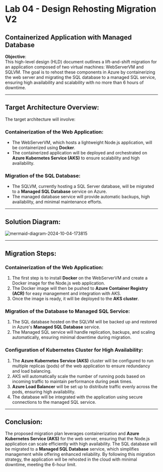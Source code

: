 # Lab 04 - Design Rehosting Migration V2

## Containerized Application with Managed Database

**Objective**:  
This high-level design (HLD) document outlines a lift-and-shift migration for an application composed of two virtual machines: WebServerVM and SQLVM. The goal is to rehost these components in Azure by containerizing the web server and migrating the SQL database to a managed SQL service, ensuring high availability and scalability with no more than 6 hours of downtime.

---

## Target Architecture Overview:
The target architecture will involve:

### Containerization of the Web Application:
- The WebServerVM, which hosts a lightweight Node.js application, will be containerized using **Docker**.
- The containerized application will be deployed and orchestrated on **Azure Kubernetes Service (AKS)** to ensure scalability and high availability.

### Migration of the SQL Database:
- The SQLVM, currently hosting a SQL Server database, will be migrated to a **Managed SQL Database** service on Azure.
- The managed database service will provide automatic backups, high availability, and minimal maintenance efforts.

---

## Solution Diagram:
![mermaid-diagram-2024-10-04-173815](https://github.com/user-attachments/assets/422436d5-91fe-4008-926e-343938b22ada)

---

## Migration Steps:

### Containerization of the Web Application:
1. The first step is to install **Docker** on the WebServerVM and create a Docker image for the Node.js web application.
2. The Docker image will then be pushed to **Azure Container Registry (ACR)** for easy management and integration with AKS.
3. Once the image is ready, it will be deployed to the **AKS cluster**.

### Migration of the Database to Managed SQL Service:
1. The SQL database hosted on the SQLVM will be backed up and restored in Azure's **Managed SQL Database** service.
2. The Managed SQL service will handle replication, backups, and scaling automatically, ensuring minimal downtime during migration.

### Configuration of Kubernetes Cluster for High Availability:
1. The **Azure Kubernetes Service (AKS)** cluster will be configured to run multiple replicas (pods) of the web application to ensure redundancy and load balancing.
2. AKS will automatically scale the number of running pods based on incoming traffic to maintain performance during peak times.
3. **Azure Load Balancer** will be set up to distribute traffic evenly across the pods, ensuring high availability.
4. The database will be integrated with the application using secure connections to the managed SQL service.

---

## Conclusion:
The proposed migration plan leverages containerization and **Azure Kubernetes Service (AKS)** for the web server, ensuring that the Node.js application can scale efficiently with high availability. The SQL database will be migrated to a **Managed SQL Database** service, which simplifies management while offering enhanced reliability. By following this migration strategy, the application will be rehosted in the cloud with minimal downtime, meeting the 6-hour limit.
